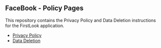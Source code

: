 ## FaceBook - Policy Pages

This repository contains the Privacy Policy and Data Deletion instructions for the FirstLook application.

- [Privacy Policy](https://naga-bhavani123.github.io/Facebook-Privacy/privacy-policy.html)
- [Data Deletion](https://naga-bhavani123.github.io/Facebook-Privacy/data-deletion.html)
